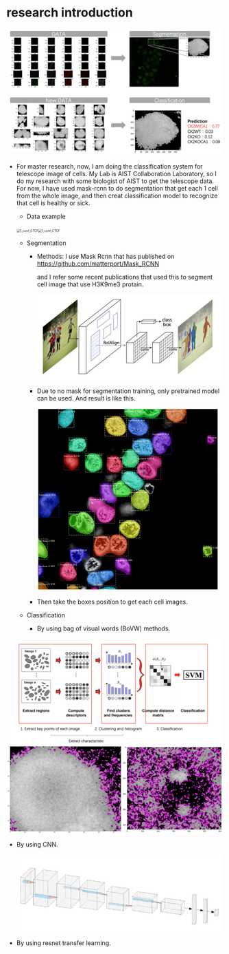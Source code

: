 # research introduction 

<img src="./Datasample/outline.png" alt="outline" style="zoom:50%;" />

- For master research, now, I am doing the classification system for telescope image of cells. My Lab is AIST Collaboration Laboratory, so I do my research with some biologist of AIST to get the telescope data. For now, I have used mask-rcnn to do segmentation that get each 1 cell from the whole image, and then creat classification model to recognize that cell is healthy or sick.

  - Data example


  <img src="./Datasample/1_CTCF_conf.png" alt="1_conf_CTCF" style="zoom:50%;" /><img src="./Datasample/1_H3K9me3_conf.png" alt="1_conf_CTCF" style="zoom:50%;" />

  

  - Segmentation

    - Methods: I use Mask Rcnn that has published on https://github.com/matterport/Mask_RCNN

      and I refer some recent publications that used this to segment cell image that use H3K9me3 protain.

      <img src="./Datasample/maskrcnn.png" alt="maskrcnn" style="zoom:50%;" />

    - Due to no mask for segmentation training, only pretrained model can be used. And result is like this.

      <img src="./Datasample/segmentation.jpeg" alt="segmentation" style="zoom:50%;" />

    - Then take the boxes position to get each cell images.

    

  - Classification
    - By using bag of visual words (BoVW) methods.

<img src="./Datasample/bovw.png" alt="bovw" />

<img src="./Datasample/sift.png" alt="bovw" />

- By using CNN.

  ![cnn](./Datasample/cnn.png)

- By using resnet transfer learning.



 	





 

